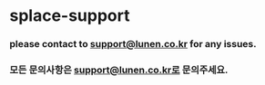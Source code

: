 # splace-support

### please contact to support@lunen.co.kr for any issues.
### 모든 문의사항은 support@lunen.co.kr로 문의주세요.

